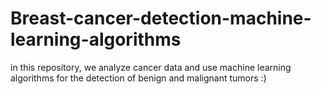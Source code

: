 # Breast-cancer-detection-machine-learning-algorithms
in this repository, we analyze cancer data and use machine learning algorithms for the detection of benign and malignant tumors ​:)

